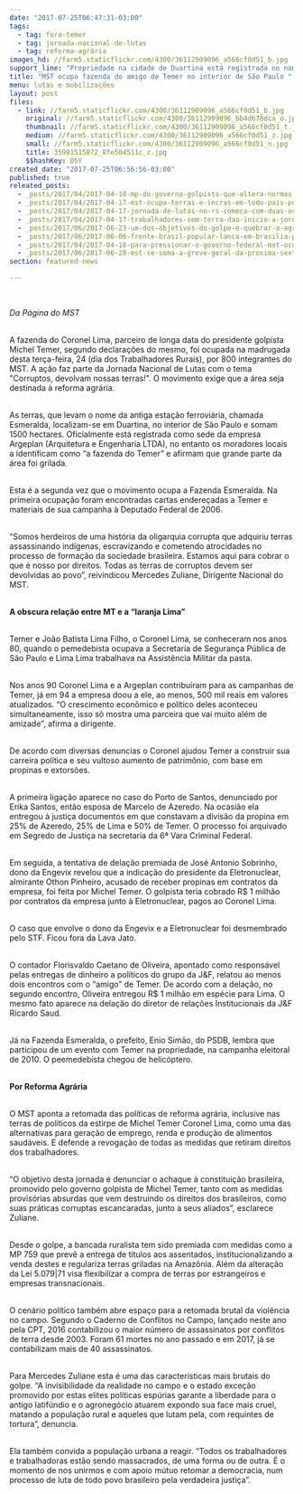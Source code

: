 ```yaml
---
date: "2017-07-25T06:47:31-03:00"
tags:
  - tag: fora-temer
  - tag: jornada-nacional-de-lutas
  - tag: reforma-agrária
images_hd: //farm5.staticflickr.com/4300/36112909096_a566cf0d51_b.jpg
support_line: "Propriedade na cidade de Duartina está registrada no nome do Coronel Lima, assessor e amigo pessoal do peemedebista"
title: "MST ocupa fazenda do amigo de Temer no interior de São Paulo "
menu: lutas e mobilizações
layout: post
files:
  - link: //farm5.staticflickr.com/4300/36112909096_a566cf0d51_b.jpg
    original: //farm5.staticflickr.com/4300/36112909096_bb4d678dca_o.jpg
    thumbnail: //farm5.staticflickr.com/4300/36112909096_a566cf0d51_t.jpg
    medium: //farm5.staticflickr.com/4300/36112909096_a566cf0d51_z.jpg
    small: //farm5.staticflickr.com/4300/36112909096_a566cf0d51_n.jpg
    title: 35981515872_8fe504511c_z.jpg
    $$hashKey: 05Y
created_date: "2017-07-25T06:56:56-03:00"
published: true
releated_posts:
  - _posts/2017/04/2017-04-18-mp-do-governo-golpista-que-altera-normas-fundiarias-e-inconstitucional-afirma-mpf-em-nota-tecnica.md
  - _posts/2017/04/2017-04-17-mst-ocupa-terras-e-incras-em-todo-pais-por-retomada-da-reforma-agraria.md
  - _posts/2017/04/2017-04-17-jornada-de-lutas-no-rs-comeca-com-duas-ocupacoes-do-mst.md
  - _posts/2017/04/2017-04-17-trabalhadores-sem-terra-dao-inicio-a-jornada-nacional-de-lutas-pela-reforma-agraria-em-alagoas.md
  - _posts/2017/06/2017-06-23-um-dos-objetivos-do-golpe-e-quebrar-a-agricultura-familiar-diz-guilherme-cassel.md
  - _posts/2017/06/2017-06-06-frente-brasil-popular-lanca-em-brasilia-plano-com-diretrizes-economicas-e-sociais-para-o-pais.md
  - _posts/2017/04/2017-04-18-para-pressionar-o-governo-federal-mst-ocupa-sede-do-incra-em-brasilia.md
  - _posts/2017/06/2017-06-28-mst-se-soma-a-greve-geral-da-proxima-sexta-30.md
section: featured-news

---
```

<p>&nbsp;</p>

<p><em>Da P&aacute;gina do MST&nbsp;</em></p>

<p><br />
A fazenda do Coronel Lima, parceiro de longa data do presidente golpista Michel Temer, segundo declara&ccedil;&otilde;es do mesmo, foi ocupada na madrugada desta ter&ccedil;a-feira, 24 (dia dos Trabalhadores Rurais), por 800 integrantes do MST. A a&ccedil;&atilde;o faz parte da Jornada Nacional de Lutas com o tema &quot;Corruptos, devolvam nossas terras!&quot;. O movimento exige que a &aacute;rea seja destinada &agrave; reforma agr&aacute;ria.</p>

<p><br />
As terras, que levam o nome da antiga esta&ccedil;&atilde;o ferrovi&aacute;ria, chamada Esmeralda, localizam-se em Duartina, no interior de S&atilde;o Paulo e somam 1500 hectares. Oficialmente est&aacute; registrada como sede da empresa Argeplan (Arquitetura e Engenharia LTDA), no entanto os moradores locais a identificam como &ldquo;a fazenda do Temer&rdquo; e afirmam que grande parte da &aacute;rea foi grilada.</p>

<p><br />
Esta &eacute; a segunda vez que o movimento ocupa a Fazenda Esmeralda. Na primeira ocupa&ccedil;&atilde;o foram encontradas cartas endere&ccedil;adas a Temer e materiais de sua campanha &agrave; Deputado Federal de 2006.</p>

<p><br />
&ldquo;Somos herdeiros de uma hist&oacute;ria da oligarquia corrupta que adquiriu terras assassinando ind&iacute;genas, escravizando e cometendo atrocidades no processo de forma&ccedil;&atilde;o da sociedade brasileira. Estamos aqui para cobrar o que &eacute; nosso por direitos. Todas as terras de corruptos devem ser devolvidas ao povo&rdquo;, reivindicou Mercedes Zuliane, Dirigente Nacional do MST.</p>

<p><br />
<strong>A obscura rela&ccedil;&atilde;o entre MT e a &ldquo;laranja Lima&rdquo;</strong></p>

<p><br />
Temer e Jo&atilde;o Batista Lima Filho, o Coronel Lima, se conheceram nos anos 80, quando o pemedebista ocupava a Secretaria de Seguran&ccedil;a P&uacute;blica de S&atilde;o Paulo e Lima Lima trabalhava na Assist&ecirc;ncia Militar da pasta.</p>

<p><br />
Nos anos 90 Coronel Lima e a Argeplan contribu&iacute;ram para as campanhas de Temer, j&aacute; em 94 a empresa doou a ele, ao menos, 500 mil reais em valores atualizados. &ldquo;O crescimento econ&ocirc;mico e pol&iacute;tico deles aconteceu simultaneamente, isso s&oacute; mostra uma parceira que vai muito al&eacute;m de amizade&rdquo;, afirma a dirigente.</p>

<p><br />
De acordo com diversas denuncias o Coronel ajudou Temer a construir sua carreira pol&iacute;tica e seu vultoso aumento de patrim&ocirc;nio, com base em propinas e extors&otilde;es.</p>

<p><br />
A primeira liga&ccedil;&atilde;o aparece no caso do Porto de Santos, denunciado por Erika Santos, ent&atilde;o esposa de Marcelo de Azeredo. Na ocasi&atilde;o ela entregou &agrave; justi&ccedil;a documentos em que constavam a divis&atilde;o da propina em 25% de Azeredo, 25% de Lima e 50% de Temer. O processo foi arquivado em Segredo de Justi&ccedil;a na secretaria da 6&ordf; Vara Criminal Federal.</p>

<p><br />
Em seguida, a tentativa de dela&ccedil;&atilde;o premiada de Jos&eacute; Antonio Sobrinho, dono da Engevix revelou que a indica&ccedil;&atilde;o do presidente da Eletronuclear, almirante Othon Pinheiro, acusado de receber propinas em contratos da empresa, foi feita por Michel Temer. O golpista teria cobrado R$ 1 milh&atilde;o por contratos da empresa junto &agrave; Eletronuclear, pagos ao Coronel Lima.</p>

<p><br />
O caso que envolve o dono da Engevix e a Eletronuclear foi desmembrado pelo STF. Ficou fora da Lava Jato.</p>

<p><br />
O contador Florisvaldo Caetano de Oliveira, apontado como respons&aacute;vel pelas entregas de dinheiro a pol&iacute;ticos do grupo da J&amp;F, relatou ao menos dois encontros com o &ldquo;amigo&rdquo; de Temer. De acordo com a dela&ccedil;&atilde;o, no segundo encontro, Oliveira entregou R$ 1 milh&atilde;o em esp&eacute;cie para Lima. O mesmo fato aparece na dela&ccedil;&atilde;o do diretor de rela&ccedil;&otilde;es Institucionais da J&amp;F Ricardo Saud.</p>

<p><br />
J&aacute; na Fazenda Esmeralda, o prefeito, Enio Sim&atilde;o, do PSDB, lembra que participou de um evento com Temer na propriedade, na campanha eleitoral de 2010. O peemedebista chegou de helic&oacute;ptero.</p>

<p><br />
<strong>Por Reforma Agr&aacute;ria</strong></p>

<p><br />
O MST aponta a retomada das pol&iacute;ticas de reforma agr&aacute;ria, inclusive nas terras de pol&iacute;ticos da estirpe de Michel Temer Coronel Lima, como uma das alternativas para gera&ccedil;&atilde;o de emprego, renda e produ&ccedil;&atilde;o de alimentos saud&aacute;veis. E defende a revoga&ccedil;&atilde;o de todas as medidas que retiram direitos dos trabalhadores.</p>

<p><br />
&ldquo;O objetivo desta jornada &eacute; denunciar o achaque &agrave; constitui&ccedil;&atilde;o brasileira, promovido pelo governo golpista de Michel Temer, tanto com as medidas provis&oacute;rias absurdas que vem destruindo os direitos dos brasileiros, como suas pr&aacute;ticas corruptas escancaradas, junto a seus aliados&rdquo;, esclarece Zuliane.</p>

<p><br />
Desde o golpe, a bancada ruralista tem sido premiada com medidas como a MP 759 que prev&ecirc; a entrega de t&iacute;tulos aos assentados, institucionalizando a venda destes e regulariza terras griladas na Amaz&ocirc;nia. Al&eacute;m da altera&ccedil;&atilde;o da Lei 5.079|71 visa flexibilizar a compra de terras por estrangeiros e empresas transnacionais.</p>

<p><br />
O cen&aacute;rio pol&iacute;tico tamb&eacute;m abre espa&ccedil;o para a retomada brutal da viol&ecirc;ncia no campo. Segundo o Caderno de Conflitos no Campo, lan&ccedil;ado neste ano pela CPT, 2016 contabilizou o maior n&uacute;mero de assassinatos por conflitos de terra desde 2003. Foram 61 mortes no ano passado e em 2017, j&aacute; se contabilizam mais de 40 assassinatos.</p>

<p><br />
Para Mercedes Zuliane esta &eacute; uma das caracter&iacute;sticas mais brutais do golpe. &ldquo;A invisibilidade da realidade no campo e o estado exce&ccedil;&atilde;o promovido por estas elites pol&iacute;ticas esp&uacute;rias garante a liberdade para o antigo latif&uacute;ndio e o agroneg&oacute;cio atuarem expondo sua face mais cruel, matando a popula&ccedil;&atilde;o rural e aqueles que lutam pela, com requintes de tortura&rdquo;, denuncia.</p>

<p><br />
Ela tamb&eacute;m convida a popula&ccedil;&atilde;o urbana a reagir. &ldquo;Todos os trabalhadores e trabalhadoras est&atilde;o sendo massacrados, de uma forma ou de outra. &Eacute; o momento de nos unirmos e com apoio m&uacute;tuo retomar a democracia, num processo de luta de todo povo brasileiro pela verdadeira justi&ccedil;a&rdquo;.</p>

<p>&nbsp;</p>

